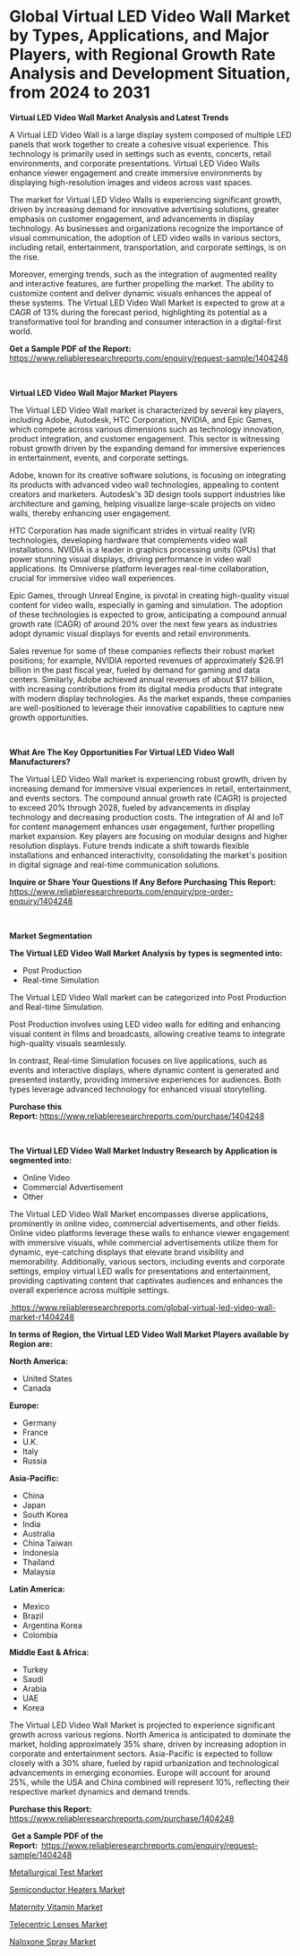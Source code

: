 <p><h1>Global Virtual LED Video Wall Market by Types, Applications, and Major Players, with Regional Growth Rate Analysis and Development Situation, from 2024 to 2031</h1></p><p><strong>Virtual LED Video Wall Market Analysis and Latest Trends</strong></p>
<p><p>A Virtual LED Video Wall is a large display system composed of multiple LED panels that work together to create a cohesive visual experience. This technology is primarily used in settings such as events, concerts, retail environments, and corporate presentations. Virtual LED Video Walls enhance viewer engagement and create immersive environments by displaying high-resolution images and videos across vast spaces.</p><p>The market for Virtual LED Video Walls is experiencing significant growth, driven by increasing demand for innovative advertising solutions, greater emphasis on customer engagement, and advancements in display technology. As businesses and organizations recognize the importance of visual communication, the adoption of LED video walls in various sectors, including retail, entertainment, transportation, and corporate settings, is on the rise. </p><p>Moreover, emerging trends, such as the integration of augmented reality and interactive features, are further propelling the market. The ability to customize content and deliver dynamic visuals enhances the appeal of these systems. The Virtual LED Video Wall Market is expected to grow at a CAGR of 13% during the forecast period, highlighting its potential as a transformative tool for branding and consumer interaction in a digital-first world.</p></p>
<p><strong>Get a Sample PDF of the Report:&nbsp;</strong> <a href="https://www.reliableresearchreports.com/enquiry/request-sample/1404248?utm_campaign=83&utm_medium=2&utm_source=Github&utm_content=ia&utm_term=23102024&utm_id=virtual-led-video-wall">https://www.reliableresearchreports.com/enquiry/request-sample/1404248</a></p>
<p>&nbsp;</p>
<p><strong>Virtual LED Video Wall Major Market Players</strong></p>
<p><p>The Virtual LED Video Wall market is characterized by several key players, including Adobe, Autodesk, HTC Corporation, NVIDIA, and Epic Games, which compete across various dimensions such as technology innovation, product integration, and customer engagement. This sector is witnessing robust growth driven by the expanding demand for immersive experiences in entertainment, events, and corporate settings.</p><p>Adobe, known for its creative software solutions, is focusing on integrating its products with advanced video wall technologies, appealing to content creators and marketers. Autodesk's 3D design tools support industries like architecture and gaming, helping visualize large-scale projects on video walls, thereby enhancing user engagement.</p><p>HTC Corporation has made significant strides in virtual reality (VR) technologies, developing hardware that complements video wall installations. NVIDIA is a leader in graphics processing units (GPUs) that power stunning visual displays, driving performance in video wall applications. Its Omniverse platform leverages real-time collaboration, crucial for immersive video wall experiences.</p><p>Epic Games, through Unreal Engine, is pivotal in creating high-quality visual content for video walls, especially in gaming and simulation. The adoption of these technologies is expected to grow, anticipating a compound annual growth rate (CAGR) of around 20% over the next few years as industries adopt dynamic visual displays for events and retail environments.</p><p>Sales revenue for some of these companies reflects their robust market positions; for example, NVIDIA reported revenues of approximately $26.91 billion in the past fiscal year, fueled by demand for gaming and data centers. Similarly, Adobe achieved annual revenues of about $17 billion, with increasing contributions from its digital media products that integrate with modern display technologies. As the market expands, these companies are well-positioned to leverage their innovative capabilities to capture new growth opportunities.</p></p>
<p>&nbsp;</p>
<p><strong>What Are The Key Opportunities For Virtual LED Video Wall Manufacturers?</strong></p>
<p><p>The Virtual LED Video Wall market is experiencing robust growth, driven by increasing demand for immersive visual experiences in retail, entertainment, and events sectors. The compound annual growth rate (CAGR) is projected to exceed 20% through 2028, fueled by advancements in display technology and decreasing production costs. The integration of AI and IoT for content management enhances user engagement, further propelling market expansion. Key players are focusing on modular designs and higher resolution displays. Future trends indicate a shift towards flexible installations and enhanced interactivity, consolidating the market's position in digital signage and real-time communication solutions.</p></p>
<p><strong>Inquire or Share Your Questions If Any Before Purchasing This Report:</strong> <a href="https://www.reliableresearchreports.com/enquiry/pre-order-enquiry/1404248?utm_campaign=83&utm_medium=2&utm_source=Github&utm_content=ia&utm_term=23102024&utm_id=virtual-led-video-wall">https://www.reliableresearchreports.com/enquiry/pre-order-enquiry/1404248</a></p>
<p>&nbsp;</p>
<p><strong>Market Segmentation</strong></p>
<p><strong>The Virtual LED Video Wall Market Analysis by types is segmented into:</strong></p>
<p><ul><li>Post Production</li><li>Real-time Simulation</li></ul></p>
<p><p>The Virtual LED Video Wall market can be categorized into Post Production and Real-time Simulation. </p><p>Post Production involves using LED video walls for editing and enhancing visual content in films and broadcasts, allowing creative teams to integrate high-quality visuals seamlessly. </p><p>In contrast, Real-time Simulation focuses on live applications, such as events and interactive displays, where dynamic content is generated and presented instantly, providing immersive experiences for audiences. Both types leverage advanced technology for enhanced visual storytelling.</p></p>
<p><strong>Purchase this Report:&nbsp;</strong><a href="https://www.reliableresearchreports.com/purchase/1404248?utm_campaign=83&utm_medium=2&utm_source=Github&utm_content=ia&utm_term=23102024&utm_id=virtual-led-video-wall">https://www.reliableresearchreports.com/purchase/1404248</a></p>
<p>&nbsp;</p>
<p><strong>The Virtual LED Video Wall Market Industry Research by Application is segmented into:</strong></p>
<p><ul><li>Online Video</li><li>Commercial Advertisement</li><li>Other</li></ul></p>
<p><p>The Virtual LED Video Wall Market encompasses diverse applications, prominently in online video, commercial advertisements, and other fields. Online video platforms leverage these walls to enhance viewer engagement with immersive visuals, while commercial advertisements utilize them for dynamic, eye-catching displays that elevate brand visibility and memorability. Additionally, various sectors, including events and corporate settings, employ virtual LED walls for presentations and entertainment, providing captivating content that captivates audiences and enhances the overall experience across multiple settings.</p></p>
<p><a href="https://www.reliableresearchreports.com/global-virtual-led-video-wall-market-r1404248?utm_campaign=83&utm_medium=2&utm_source=Github&utm_content=ia&utm_term=23102024&utm_id=virtual-led-video-wall">&nbsp;https://www.reliableresearchreports.com/global-virtual-led-video-wall-market-r1404248</a></p>
<p><strong>In terms of Region, the Virtual LED Video Wall Market Players available by Region are:</strong></p>
<p>
    <p> <strong> North America: </strong>
        <ul>
            <li>United States</li>
            <li>Canada</li>
        </ul>
        </p> 
    <p> <strong> Europe: </strong>
        <ul>
            <li>Germany</li>
            <li>France</li>
            <li>U.K.</li>
            <li>Italy</li>
            <li>Russia</li>
        </ul>
        </p> 
    <p> <strong> Asia-Pacific: </strong>
        <ul>
            <li>China</li>
            <li>Japan</li>
            <li>South Korea</li>
            <li>India</li>
            <li>Australia</li>
            <li>China Taiwan</li>
            <li>Indonesia</li>
            <li>Thailand</li>
            <li>Malaysia</li>
        </ul>
        </p> 
    <p> <strong> Latin America: </strong>
        <ul>
            <li>Mexico</li>
            <li>Brazil</li>
            <li>Argentina Korea</li>
            <li>Colombia</li>
        </ul>
        </p> 
    <p> <strong> Middle East & Africa: </strong>
        <ul>
            <li>Turkey</li>
            <li>Saudi</li>
            <li>Arabia</li>
            <li>UAE</li>
            <li>Korea</li>
        </ul>
    </p>
    </p>
<p><p>The Virtual LED Video Wall Market is projected to experience significant growth across various regions. North America is anticipated to dominate the market, holding approximately 35% share, driven by increasing adoption in corporate and entertainment sectors. Asia-Pacific is expected to follow closely with a 30% share, fueled by rapid urbanization and technological advancements in emerging economies. Europe will account for around 25%, while the USA and China combined will represent 10%, reflecting their respective market dynamics and demand trends.</p></p>
<p><strong>Purchase this Report: </strong><a href="https://www.reliableresearchreports.com/purchase/1404248?utm_campaign=83&utm_medium=2&utm_source=Github&utm_content=ia&utm_term=23102024&utm_id=virtual-led-video-wall">https://www.reliableresearchreports.com/purchase/1404248</a></p>
<p>&nbsp;<strong>Get a Sample PDF of the Report:&nbsp;&nbsp;</strong><a href="https://www.reliableresearchreports.com/enquiry/request-sample/1404248?utm_campaign=83&utm_medium=2&utm_source=Github&utm_content=ia&utm_term=23102024&utm_id=virtual-led-video-wall">https://www.reliableresearchreports.com/enquiry/request-sample/1404248</a></p>
<p><strong></strong></p>
<p><p><a href="https://github.com/fannklhimesu/Market-Research-Report-List-1/blob/main/metallurgical-test-market.md?utm_campaign=83&utm_medium=2&utm_source=Github&utm_content=ia&utm_term=23102024&utm_id=virtual-led-video-wall">Metallurgical Test Market</a></p><p><a href="https://issuu.com/reportprime-2/docs/semiconductor-heaters-market-size-2_045464481f412a?utm_campaign=83&utm_medium=2&utm_source=Github&utm_content=ia&utm_term=23102024&utm_id=virtual-led-video-wall">Semiconductor Heaters Market</a></p><p><a href="https://www.linkedin.com/pulse/maternity-vitamin-market-industry-landscape-growth-trajectories-h95jc?utm_campaign=83&utm_medium=2&utm_source=Github&utm_content=ia&utm_term=23102024&utm_id=virtual-led-video-wall">Maternity Vitamin Market</a></p><p><a href="https://issuu.com/reportprime-2/docs/telecentric-lenses-market-size-2030_9277425ec0d28d?utm_campaign=83&utm_medium=2&utm_source=Github&utm_content=ia&utm_term=23102024&utm_id=virtual-led-video-wall">Telecentric Lenses Market</a></p><p><a href="https://www.linkedin.com/pulse/in-depth-naloxone-spray-market-review-size-share-121cagr-growth-isq4c?utm_campaign=83&utm_medium=2&utm_source=Github&utm_content=ia&utm_term=23102024&utm_id=virtual-led-video-wall">Naloxone Spray Market</a></p></p>